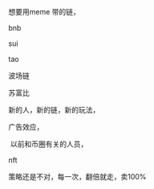 想要用meme 带的链，

bnb

sui

tao

波场链

苏富比 

新的人，新的链，新的玩法，

广告效应，

​	以前和币圈有关的人员，

nft   

策略还是不对，每一次，翻倍就走，卖100%